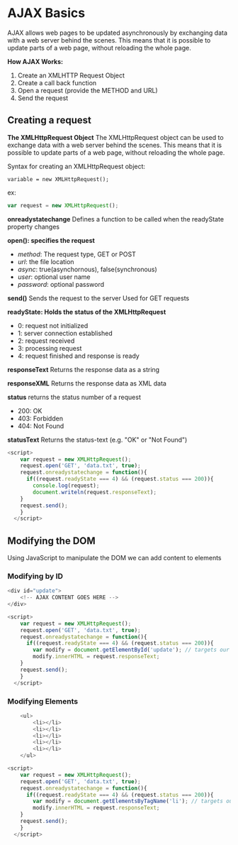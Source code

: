# AJAX Basics
AJAX allows web pages to be updated asynchronously by exchanging data with a web server behind the scenes. This means that it is possible to update parts of a web page, without reloading the whole page.

**How AJAX Works:**

1. Create an XMLHTTP Request Object
2. Create a call back function
3. Open a request (provide the METHOD and URL)
4. Send the request

## Creating a request

**The XMLHttpRequest Object**
The XMLHttpRequest object can be used to exchange data with a web server behind the scenes. This means that it is possible to update parts of a web page, without reloading the whole page.

Syntax for creating an XMLHttpRequest object:
```
variable = new XMLHttpRequest();
```

ex: 
```javascript
var request = new XMLHttpRequest(); 
```

**onreadystatechange**
Defines a function to be called when the readyState property changes

**open(): specifies the request**
* *method*: The request type, GET or POST
* *url*: the file location
* *async*: true(asynchornous), false(synchronous)
* *user*: optional user name
* *password*: optional password

**send()**
Sends the request to the server
Used for GET requests


**readyState: Holds the status of the XMLHttpRequest**
* 0: request not initialized
* 1: server connection established
* 2: request received
* 3: processing request
* 4: request finished and response is ready

**responseText**
Returns the response data as a string

**responseXML**
Returns the response data as XML data

**status**
returns the status number of a request
* 200: OK
* 403: Forbidden
* 404: Not Found

**statusText**
Returns the status-text (e.g. "OK" or "Not Found")

```javascript
<script>
    var request = new XMLHttpRequest();
    request.open('GET', 'data.txt', true);
    request.onreadystatechange = function(){
      if((request.readyState === 4) && (request.status === 200)){
        console.log(request);
        document.writeln(request.responseText);
    }
    request.send();
    }
  </script>
```

## Modifying the DOM
Using JavaScript to manipulate the DOM we can add content to elements

### Modifying by ID
```javascript
<div id="update">
    <!-- AJAX CONTENT GOES HERE -->
</div>

<script>
    var request = new XMLHttpRequest();
    request.open('GET', 'data.txt', true);
    request.onreadystatechange = function(){
      if((request.readyState === 4) && (request.status === 200)){
        var modify = document.getElementById('update'); // targets our div
        modify.innerHTML = request.responseText;
    }
    request.send();
    }
  </script>
```

### Modifying Elements

```javascript
    <ul>
        <li></li>
        <li></li>
        <li></li>
        <li></li>
        <li></li>
    </ul>

<script>
    var request = new XMLHttpRequest();
    request.open('GET', 'data.txt', true);
    request.onreadystatechange = function(){
      if((request.readyState === 4) && (request.status === 200)){
        var modify = document.getElementsByTagName('li'); // targets our div
        modify.innerHTML = request.responseText;
    }
    request.send();
    }
  </script>
```








